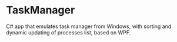 # TaskManager
C# app that emulates task manager from Windows, with sorting and dynamic updating of processes list, based on WPF. 
